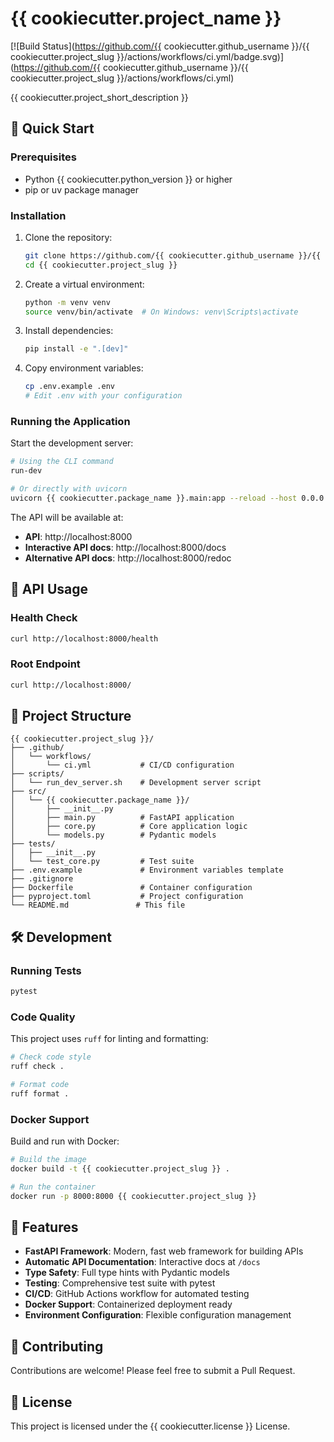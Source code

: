 # {{ cookiecutter.project_name }}

[![Build Status](https://github.com/{{ cookiecutter.github_username }}/{{ cookiecutter.project_slug }}/actions/workflows/ci.yml/badge.svg)](https://github.com/{{ cookiecutter.github_username }}/{{ cookiecutter.project_slug }}/actions/workflows/ci.yml)

{{ cookiecutter.project_short_description }}

## 🚀 Quick Start

### Prerequisites

- Python {{ cookiecutter.python_version }} or higher
- pip or uv package manager

### Installation

1. Clone the repository:
   ```bash
   git clone https://github.com/{{ cookiecutter.github_username }}/{{ cookiecutter.project_slug }}.git
   cd {{ cookiecutter.project_slug }}
   ```

2. Create a virtual environment:
   ```bash
   python -m venv venv
   source venv/bin/activate  # On Windows: venv\Scripts\activate
   ```

3. Install dependencies:
   ```bash
   pip install -e ".[dev]"
   ```

4. Copy environment variables:
   ```bash
   cp .env.example .env
   # Edit .env with your configuration
   ```

### Running the Application

Start the development server:

```bash
# Using the CLI command
run-dev

# Or directly with uvicorn
uvicorn {{ cookiecutter.package_name }}.main:app --reload --host 0.0.0.0 --port 8000
```

The API will be available at:
- **API**: http://localhost:8000
- **Interactive API docs**: http://localhost:8000/docs
- **Alternative API docs**: http://localhost:8000/redoc

## 📖 API Usage

### Health Check

```bash
curl http://localhost:8000/health
```

### Root Endpoint

```bash
curl http://localhost:8000/
```

## 📁 Project Structure

```
{{ cookiecutter.project_slug }}/
├── .github/
│   └── workflows/
│       └── ci.yml           # CI/CD configuration
├── scripts/
│   └── run_dev_server.sh    # Development server script
├── src/
│   └── {{ cookiecutter.package_name }}/
│       ├── __init__.py
│       ├── main.py          # FastAPI application
│       ├── core.py          # Core application logic
│       └── models.py        # Pydantic models
├── tests/
│   ├── __init__.py
│   └── test_core.py         # Test suite
├── .env.example             # Environment variables template
├── .gitignore
├── Dockerfile               # Container configuration
├── pyproject.toml           # Project configuration
└── README.md               # This file
```

## 🛠️ Development

### Running Tests

```bash
pytest
```

### Code Quality

This project uses `ruff` for linting and formatting:

```bash
# Check code style
ruff check .

# Format code
ruff format .
```

### Docker Support

Build and run with Docker:

```bash
# Build the image
docker build -t {{ cookiecutter.project_slug }} .

# Run the container
docker run -p 8000:8000 {{ cookiecutter.project_slug }}
```

## 📝 Features

- **FastAPI Framework**: Modern, fast web framework for building APIs
- **Automatic API Documentation**: Interactive docs at `/docs`
- **Type Safety**: Full type hints with Pydantic models
- **Testing**: Comprehensive test suite with pytest
- **CI/CD**: GitHub Actions workflow for automated testing
- **Docker Support**: Containerized deployment ready
- **Environment Configuration**: Flexible configuration management

## 🤝 Contributing

Contributions are welcome! Please feel free to submit a Pull Request.

## 📜 License

This project is licensed under the {{ cookiecutter.license }} License.
